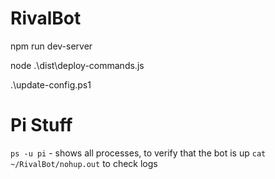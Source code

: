 # RivalBot
npm run dev-server

node .\dist\deploy-commands.js

.\update-config.ps1

# Pi Stuff

`ps -u pi` - shows all processes, to verify that the bot is up
`cat ~/RivalBot/nohup.out` to check logs